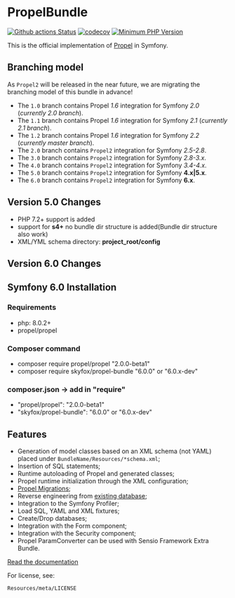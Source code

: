 PropelBundle
============

[![Github actions Status](https://github.com/SkyFoxvn/PropelBundle/actions/workflows/CI%3A6.0.yml/badge.svg?branch=6.0)](https://github.com/SkyFoxvn/PropelBundle/actions/workflows/CI-6.0.yml?query=workflow%3ACI+branch%3A5.0)
[![codecov](https://codecov.io/gh/SkyFoxvn/PropelBundle/branch/6.0/graph/badge.svg?token=L1thFB9nOG)](https://codecov.io/gh/SkyFoxvn/PropelBundle)
[![Minimum PHP Version](http://img.shields.io/badge/php-%3E%3D%208.0.2-8892BF.svg)](https://php.net/)


This is the official implementation of [Propel](http://www.propelorm.org/) in Symfony.

## Branching model

As `Propel2` will be released in the near future, we are migrating the branching model of this bundle in advance!

* The `1.0` branch contains Propel *1.6* integration for Symfony *2.0* (*currently 2.0 branch*).
* The `1.1` branch contains Propel *1.6* integration for Symfony *2.1* (*currently 2.1 branch*).
* The `1.2` branch contains Propel *1.6* integration for Symfony *2.2* (*currently master branch*).
* The `2.0` branch contains `Propel2` integration for Symfony *2.5-2.8*.
* The `3.0` branch contains `Propel2` integration for Symfony *2.8-3.x*.
* The `4.0` branch contains `Propel2` integration for Symfony *3.4-4.x*.
* The `5.0` branch contains `Propel2` integration for Symfony **4.x|5.x**.
* The `6.0` branch contains `Propel2` integration for Symfony **6.x**.

## Version 5.0 Changes
* PHP 7.2+ support is added
* support for **s4+** no bundle dir structure is added(Bundle dir structure also work)
* XML/YML schema directory: **project_root/config**

## Version 6.0 Changes

## Symfony 6.0 Installation
### Requirements
- php: 8.0.2+
- propel/propel

### Composer command
- composer require propel/propel "2.0.0-beta1"
- composer require skyfox/propel-bundle "6.0.0" or "6.0.x-dev"

### composer.json -> add in "require"
- "propel/propel": "2.0.0-beta1"
- "skyfox/propel-bundle": "6.0.0" or "6.0.x-dev"

## Features

* Generation of model classes based on an XML schema (not YAML) placed under `BundleName/Resources/*schema.xml`;
* Insertion of SQL statements;
* Runtime autoloading of Propel and generated classes;
* Propel runtime initialization through the XML configuration;
* [Propel Migrations](http://propelorm.org/documentation/09-migrations.html);
* Reverse engineering from [existing database](http://propelorm.org/documentation/cookbook/working-with-existing-databases.html);
* Integration to the Symfony Profiler;
* Load SQL, YAML and XML fixtures;
* Create/Drop databases;
* Integration with the Form component;
* Integration with the Security component;
* Propel ParamConverter can be used with Sensio Framework Extra Bundle.

[Read the documentation](http://propelorm.org/documentation/)

For license, see:

    Resources/meta/LICENSE
